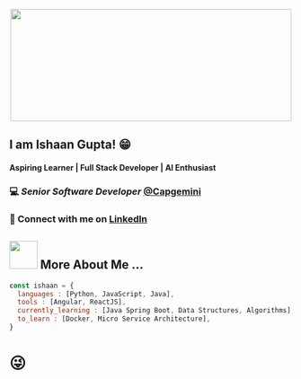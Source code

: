 <!---
Ishaan97/Ishaan97 is a ✨ special ✨ repository because its `README.md` (this file) appears on your GitHub profile.
You can click the Preview link to take a look at your changes.
--->

<p align='center'>
  <img src="https://media.giphy.com/media/xTiIzJSKB4l7xTouE8/giphy.gif" width=500 height=200 >
</p>


## I am Ishaan Gupta! :grin:

#### Aspiring Learner | Full Stack Developer | AI Enthusiast

### :computer: ***Senior Software Developer*** [@Capgemini](https://www.capgemini.com/)

### :speech_balloon: Connect with me on [LinkedIn](https://www.linkedin.com/in/ishaan-gupta-005a93163/) 





## <img src="https://media.giphy.com/media/l1J9HkL3MSNUjcz5K/giphy.gif" width=50 height=50> More About Me ...
```javascript
const ishaan = {
  languages : [Python, JavaScript, Java],
  tools : [Angular, ReactJS],
  currently_learning : [Java Spring Boot, Data Structures, Algorithms],
  to_learn : [Docker, Micro Service Architecture],
}
```


# :stuck_out_tongue_winking_eye:
